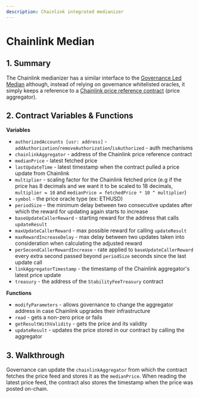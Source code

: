 ```yaml
---
description: Chainlink integrated medianizer
---
```


# Chainlink Median

## 1. Summary <a id="1-introduction"></a>

The Chainlink medianizer has a similar interface to the [Governance Led Median](https://reflexer-labs.gitbook.io/geb/system-contracts/untitled-1/medianizer/governance-led) although, instead of relying on governance whitelisted oracles, it simply keeps a reference to a [Chainlink price reference contract](https://feeds.chain.link/) \(price aggregator\).

## 2. Contract Variables & Functions <a id="2-contract-details"></a>

**Variables**

* `authorizedAccounts [usr: address]` - `addAuthorization`/`removeAuthorization`/`isAuthorized` - auth mechanisms
* `chainlinkAggregator` - address of the Chainlink price reference contract
* `medianPrice` - latest fetched price 
* `lastUpdateTime` - latest timestamp when the contract pulled a price update from Chainlink
* `multiplier` - scaling factor for the Chainlink fetched price \(e.g if the price has 8 decimals and we want it to be scaled to 18 decimals, `multiplier = 10` and `medianPrice = fetchedPrice * 10 ^ multiplier`\)
* `symbol` - the price oracle type \(ex: ETHUSD\)
* `periodSize` - the minimum delay between two consecutive updates after which the reward for updating again starts to increase
* `baseUpdateCallerReward` - starting reward for the address that calls `updateResult`
* `maxUpdateCallerReward` - max possible reward for calling `updateResult`
* `maxRewardIncreaseDelay` - max delay between two updates taken into consideration when calculating the adjusted reward
* `perSecondCallerRewardIncrease` - rate applied to `baseUpdateCallerReward` every extra second passed beyond `periodSize` seconds since the last update call
* `linkAggregatorTimestamp` - the timestamp of the Chainlink aggregator's latest price update
* `treasury` - the address of the `StabilityFeeTreasury` contract

**Functions**

* `modifyParameters` - allows governance to change the aggregator address in case Chainlink upgrades their infrastructure
* `read` - gets a non-zero price or fails
* `getResultWithValidity` - gets the price and its validity
* `updateResult` - updates the price stored in our contract by calling the aggregator

## 3. Walkthrough

Governance can update the `chainlinkAggregator` from which the contract fetches the price feed and stores it as the `medianPrice`. When reading the latest price feed, the contract also stores the timestamp when the price was posted on-chain.


